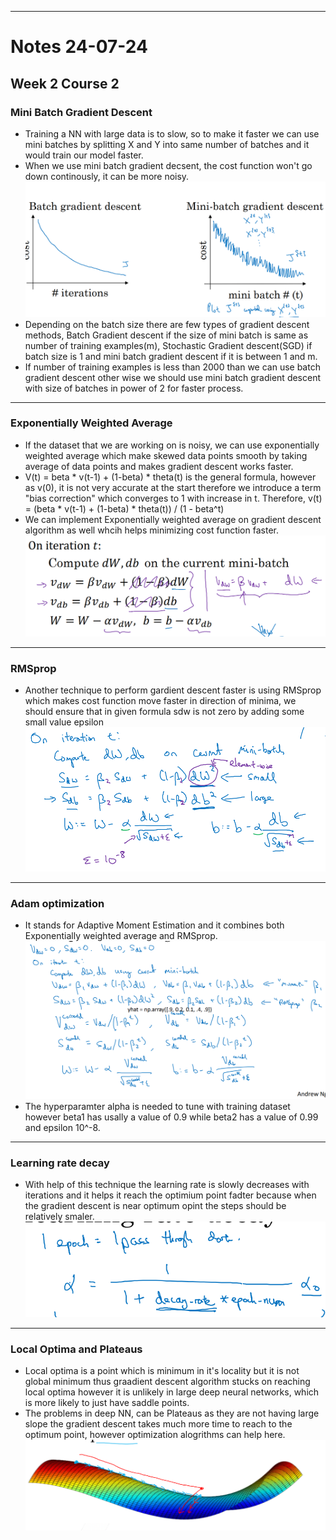 ***
# Notes 24-07-24

## Week 2 Course 2

### Mini Batch Gradient Descent
 * Training a NN with large data is to slow, so to make it faster we can use mini batches by splitting X and Y into same number of batches and it would train our model faster.
* When we use mini batch gradient decsent, the cost function won't go down continously, it can be more noisy.
![cost_batch_and_minibatch](images/cost_batch_and_minibatch.png "Graph of Cost Function")
* Depending on the batch size there are few types of gradient descent methods, Batch  Gradient descent if the size of mini batch is same as number of training examples(m), Stochastic Gradient descent(SGD) if batch size is 1 and mini batch gradient descent if it is between 1 and m.
* If number of training examples is less than 2000 than we can use batch gradient descent other wise we should use mini batch gradient descent with size of batches in power of 2 for faster process.
***

### Exponentially Weighted Average

* If the dataset that we are working on is noisy, we can use exponentially weighted average which make skewed data points smooth by taking average of data points and makes gradient descent works faster.
* V(t) = beta * v(t-1) + (1-beta) * theta(t) is the general formula, however as v(0), it is not very accurate at the start therefore we introduce a term "bias correction" which converges to 1 with increase in t. Therefore, v(t) = (beta * v(t-1) + (1-beta) * theta(t)) / (1 - beta^t)
* We can implement Exponentially weighted average on gradient descent algorithm as well whcih helps minimizing cost function faster.
![Gradient descent](images/gradient_EWA.png "Gradient descent")
***
### RMSprop
* Another technique to perform gardient descent faster is using RMSprop which makes cost function move faster in direction of minima, we should ensure that in given formula sdw is not zero by adding some small value epsilon
![RMS_prop](images/RMS_prop.png "RMSprop")
***

### Adam optimization
* It stands for Adaptive Moment Estimation and it combines both Exponentially weighted average and RMSprop.
![Adam](images/Adam.png "Adam optimizatipm")
* The hyperparamter alpha is needed to tune with training dataset however beta1 has usally a value of 0.9 while beta2 has a value of 0.99 and epsilon 10^-8.

***
### Learning rate decay

* With help of this technique the learning rate is slowly decreases with iterations and it helps it reach the optimium point fadter because when the gradient descent is near optimum opint the steps should be relatively smaler.
![Learning_rate decay](images/learning_decay.png "Formula")

***
### Local Optima and Plateaus
* Local optima is a point which is minimum in it's locality but it is not global minimum thus graadient descent algorithm stucks on reaching local optima however it is unlikely in large deep neural networks, which is more likely to just have saddle points.
*  The problems in deep NN, can be Plateaus as they are not having large slope the gradient descent takes much more time to reach to the optimum point, however optimization alogrithms can help here.
![Problem with Plateaus](images/plateaus.png "Plateaus")